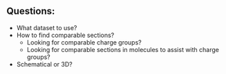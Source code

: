 ## Questions:
- What dataset to use?
- How to find comparable sections?
    - Looking for comparable charge groups?
    - Looking for comparable sections in molecules to assist with charge groups?
- Schematical or 3D?

